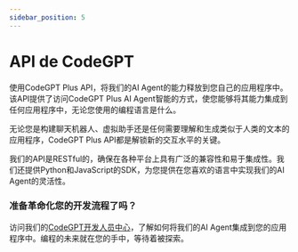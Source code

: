 ```yaml
---
sidebar_position: 5
---
```


# API de CodeGPT

使用CodeGPT Plus API，将我们的AI Agent的能力释放到您自己的应用程序中。该API提供了访问CodeGPT Plus AI Agent智能的方式，使您能够将其能力集成到任何应用程序中，无论您使用的编程语言是什么。

无论您是构建聊天机器人、虚拟助手还是任何需要理解和生成类似于人类的文本的应用程序，CodeGPT Plus API都是解锁新的交互水平的关键。

我们的API是RESTful的，确保在各种平台上具有广泛的兼容性和易于集成性。我们还提供Python和JavaScript的SDK，为您提供在您喜欢的语言中实现我们的AI Agent的灵活性。

### 准备革命化您的开发流程了吗？

访问我们的[CodeGPT开发人员中心](https://developers.codegpt.co/)，了解如何将我们的AI Agent集成到您的应用程序中。编程的未来就在您的手中，等待着被探索。


